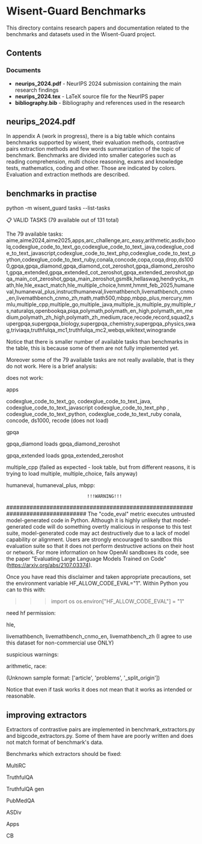 # Wisent-Guard Benchmarks

This directory contains research papers and documentation related to the benchmarks and datasets used in the Wisent-Guard project.

## Contents

### Documents
- **neurips_2024.pdf** - NeurIPS 2024 submission containing the main research findings
- **neurips_2024.tex** - LaTeX source file for the NeurIPS paper
- **bibliography.bib** - Bibliography and references used in the research

## neurips_2024.pdf

In appendix A (work in progress), there is a big table which contains benchmarks supported by wisent, their evaluation methods, contrastive pairs extraction methods and few words summarization of the topic of benchmark. Benchmarks are divided into smaller categories such as reading comprehension, multi choice reasoning, exams and knowledge tests, mathematics, coding and other. Those are indicated by colors. Evaluation and extraction methods are described.

## benchmarks in practise

python -m wisent_guard tasks --list-tasks

📋 VALID TASKS (79 available out of 131 total)

The 79 available tasks:
aime,aime2024,aime2025,apps,arc_challenge,arc_easy,arithmetic,asdiv,boolq,codexglue_code_to_text_go,codexglue_code_to_text_java,codexglue_code_to_text_javascript,codexglue_code_to_text_php,codexglue_code_to_text_python,codexglue_code_to_text_ruby,conala,concode,copa,coqa,drop,ds1000,gpqa,gpqa_diamond,gpqa_diamond_cot_zeroshot,gpqa_diamond_zeroshot,gpqa_extended,gpqa_extended_cot_zeroshot,gpqa_extended_zeroshot,gpqa_main_cot_zeroshot,gpqa_main_zeroshot,gsm8k,hellaswag,hendrycks_math,hle,hle_exact_match,hle_multiple_choice,hmmt,hmmt_feb_2025,humaneval,humaneval_plus,instructhumaneval,livemathbench,livemathbench_cnmo_en,livemathbench_cnmo_zh,math,math500,mbpp,mbpp_plus,mercury,mmmlu,multiple_cpp,multiple_go,multiple_java,multiple_js,multiple_py,multiple_rs,naturalqs,openbookqa,piqa,polymath,polymath_en_high,polymath_en_medium,polymath_zh_high,polymath_zh_medium,race,recode,record,squad2,supergpqa,supergpqa_biology,supergpqa_chemistry,supergpqa_physics,swag,triviaqa,truthfulqa_mc1,truthfulqa_mc2,webqs,wikitext,winogrande

Notice that there is smaller number of available tasks than benchmarks in the table, this is because some of them are not fully implemented yet.

Moreover some of the 79 available tasks are not really available, that is they do not work. Here is a brief analysis:

does not work:

apps

codexglue_code_to_text_go, codexglue_code_to_text_java, codexglue_code_to_text_javascript 
codexglue_code_to_text_php , codexglue_code_to_text_python, codexglue_code_to_text_ruby 
conala, concode, ds1000, recode (does not load)

gpqa

gpqa_diamond loads gpqa_diamond_zeroshot

gpqa_extended loads gpqa_extended_zeroshot

multiple_cpp (failed as expected - look table, but from different reasons, it is trying to load multiple, multiple_choice, fails anyway)

humaneval, humaneval_plus, mbpp:

                                  !!!WARNING!!!
################################################################################
The "code_eval" metric executes untrusted model-generated code in Python.
Although it is highly unlikely that model-generated code will do something
overtly malicious in response to this test suite, model-generated code may act
destructively due to a lack of model capability or alignment.
Users are strongly encouraged to sandbox this evaluation suite so that it
does not perform destructive actions on their host or network. For more
information on how OpenAI sandboxes its code, see the paper "Evaluating Large
Language Models Trained on Code" (https://arxiv.org/abs/2107.03374).

Once you have read this disclaimer and taken appropriate precautions,
set the environment variable HF_ALLOW_CODE_EVAL="1". Within Python you can to this
with:

>>> import os
>>> os.environ["HF_ALLOW_CODE_EVAL"] = "1"
 
need hf permission:

hle,

livemathbench, livemathbench_cnmo_en, livemathbench_zh (I agree to use this dataset for non-commercial use ONLY)

suspicious warnings:

arithmetic, race:

(Unknown sample format: ['article', 'problems', '_split_origin'])

Notice that even if task works it does not mean that it works as intended or reasonable.

## improving extractors

Extractors of contrastive pairs are implemented in benchmark_extractors.py and bigcode_extractors.py. Some of them have are poorly written and does not match format of benchmark's data.

Benchmarks which extractors should be fixed:

MultiRC

TruthfulQA

TruthfulQA gen

PubMedQA

ASDiv

Apps

CB
